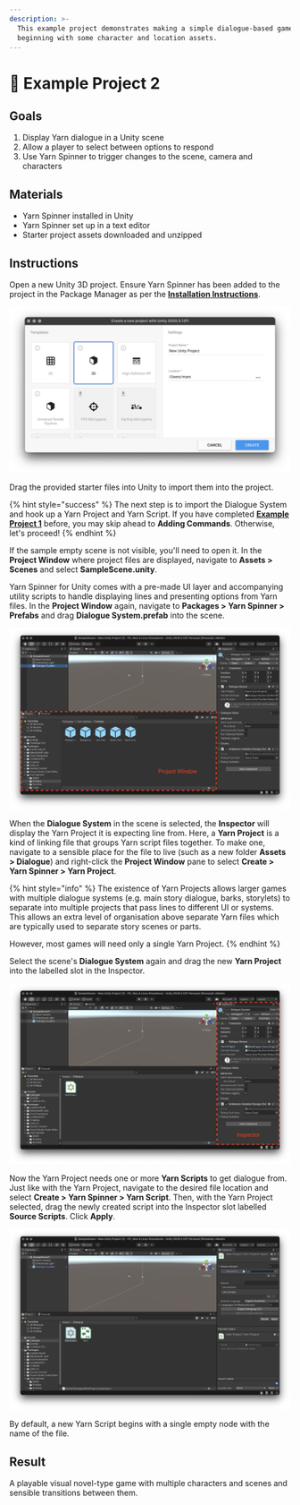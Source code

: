 ```yaml
---
description: >-
  This example project demonstrates making a simple dialogue-based game when
  beginning with some character and location assets.
---
```


# 📝 Example Project 2

## Goals

1. Display Yarn dialogue in a Unity scene
2. Allow a player to select between options to respond
3. Use Yarn Spinner to trigger changes to the scene, camera and characters

## Materials

* Yarn Spinner installed in Unity
* Yarn Spinner set up in a text editor
* Starter project assets downloaded and unzipped

## Instructions

Open a new Unity 3D project. Ensure Yarn Spinner has been added to the project in the Package Manager as per the [**Installation Instructions**](installation-and-setup.md).

![](../.gitbook/assets/screen-shot-2021-07-05-at-12.59.13-pm.png)

Drag the provided starter files into Unity to import them into the project. 

{% hint style="success" %}
The next step is to import the Dialogue System and hook up a Yarn Project and Yarn Script. If you have completed [**Example Project 1**](example-project-1.md) before, you may skip ahead to **Adding Commands**. Otherwise, let's proceed!
{% endhint %}

If the sample empty scene is not visible, you'll need to open it. In the **Project Window** where project files are displayed, navigate to **Assets &gt; Scenes** and select **SampleScene.unity**.

Yarn Spinner for Unity comes with a pre-made UI layer and accompanying utility scripts to handle displaying lines and presenting options from Yarn files. In the **Project Window** again, navigate to **Packages &gt; Yarn Spinner &gt; Prefabs** and drag **Dialogue System.prefab** into the scene.

![The Dialogue System has been added from the Project Window into the Scene](../.gitbook/assets/screen-shot-2021-07-05-at-4.35.18-pm%20%281%29.png)

When the **Dialogue System** in the scene is selected, the **Inspector** will display the Yarn Project it is expecting line from. Here, a **Yarn Project** is a kind of linking file that groups Yarn script files together. To make one, navigate to a sensible place for the file to live \(such as a new folder **Assets &gt; Dialogue**\) and right-click the **Project Window** pane to select **Create &gt; Yarn Spinner &gt; Yarn Project**.

{% hint style="info" %}
The existence of Yarn Projects allows larger games with multiple dialogue systems \(e.g. main story dialogue, barks, storylets\) to separate into multiple projects that pass lines to different UI or systems. This allows an extra level of organisation above separate Yarn files which are typically used to separate story scenes or parts.

However, most games will need only a single Yarn Project.
{% endhint %}

Select the scene's **Dialogue System** again and drag the new **Yarn Project** into the labelled slot in the Inspector.

![The new Yarn Project has been added to the Dialogue System&apos;s Dialogue Runner](../.gitbook/assets/screen-shot-2021-07-05-at-5.02.12-pm.png)

Now the Yarn Project needs one or more **Yarn Scripts** to get dialogue from. Just like with the Yarn Project, navigate to the desired file location and select **Create &gt; Yarn Spinner &gt; Yarn Script**. Then, with the Yarn Project selected, drag the newly created script into the Inspector slot labelled **Source Scripts**. Click **Apply**.

![The new Yarn Script has been added to the Yarn Project&apos;s Source Scripts](../.gitbook/assets/screen-shot-2021-07-05-at-5.10.56-pm.png)

By default, a new Yarn Script begins with a single empty node with the name of the file.

## Result

A playable visual novel-type game with multiple characters and scenes and sensible transitions between them.


